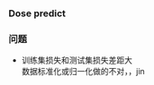 ### Dose predict 
### 问题
- 训练集损失和测试集损失差距大  
  数据标准化或归一化做的不对，，jin
<!--stackedit_data:
eyJoaXN0b3J5IjpbLTY4OTgxMjUzNSwtMjA4ODc0NjYxMiwxOD
Q0Mjk1OTM0LC05OTM1MzA0MDcsNzA0MzAwNjY2LC00MTI5ODEz
OSwxMjUwNjY3ODI2LDExNDA5NzAyNzUsNzI3OTIwMjgwLDk1Mj
Q1NDMxMiwxMTA4NDg5MTU2LC0xOTY5OTk1NzAyLDE1NzY1MjAy
MDEsLTEyNDkxMjM4NDUsLTIwODg3NDY2MTJdfQ==
-->